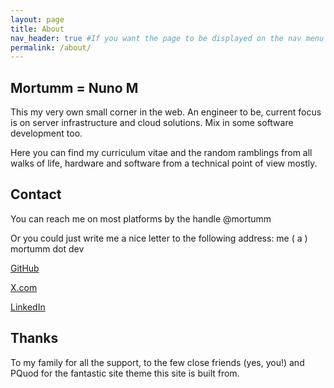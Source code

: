 ```yaml
---
layout: page
title: About
nav_header: true #If you want the page to be displayed on the nav menu on top of the site, leave "true" here. If not, you can leave it blank
permalink: /about/
---
```


## Mortumm = Nuno M

This my very own small corner in the web. An engineer to be, current focus is on server infrastructure and cloud solutions. Mix in some software development too.

Here you can find my curriculum vitae and the random ramblings from all walks of life, hardware and software from a technical point of view mostly.

## Contact

You can reach me on most platforms by the handle @mortumm

Or you could just write me a nice letter to the following address:
me ( a ) mortumm dot dev

[GitHub](https://github.com/Mortumm)

[X.com](https://x.com/mortumm)

[LinkedIn](https://www.linkedin.com/in/nuno-mendes-engineer/)

## Thanks

To my family for all the support, to the few close friends (yes, you!) and PQuod for the fantastic site theme this site is built from.
